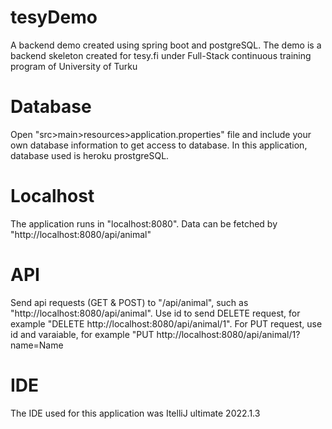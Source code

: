 # tesyDemo
A backend demo created using spring boot and postgreSQL. The demo is a backend skeleton created for tesy.fi under Full-Stack continuous training program of University of Turku

# Database
Open "src>main>resources>application.properties" file and include your own database information to get access to database.
In this application, database used is heroku prostgreSQL.

# Localhost
The application runs in "localhost:8080".
Data can be fetched by "http://localhost:8080/api/animal"

# API
Send api requests (GET & POST) to "/api/animal", such as "http://localhost:8080/api/animal".
Use id to send DELETE request, for example "DELETE http://localhost:8080/api/animal/1".
For PUT request, use id and varaiable, for example "PUT http://localhost:8080/api/animal/1?name=Name

# IDE
The IDE used for this application was ItelliJ ultimate 2022.1.3
